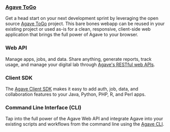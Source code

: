 ### <a href="http://bit.ly/agave-togo">Agave ToGo</a>  

Get a head start on your next development sprint by leveraging the open source <a href="http://bit.ly/agave-togo" title="Agave ToGo" target="_blank">Agave ToGo</a> project. This bare bones webapp can be reused in your existing project or used as-is for a clean, responsive, client-side web application that brings the full power of Agave to your browser.

### Web API  

Manage apps, jobs, and data. Share anything, generate reports, track usage, and manage your digital lab through <a href="http://agaveapi.co/documentation/live-docs/" title="Live Documentation">Agave's RESTful web APIs</a>.

### Client SDK  

The <a href="http://agaveapi.co/tools/client-sdk/" title="Client SDK">Agave Client SDK</a> makes it easy to add auth, job, data, and collaboration features to your Java, Python, PHP, R, and Perl apps.

### Command Line Interface (CLI)  

Tap into the full power of the Agave Web API and integrate Agave into your existing scripts and workflows from the command line using the <a href="http://agaveapi.co/tools/command-line-interface/" title="Agave Command Line Interface (CLI)">Agave CLI</a>.